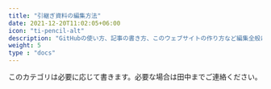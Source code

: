 ```yaml
---
title: "引継ぎ資料の編集方法"
date: 2021-12-20T11:02:05+06:00
icon: "ti-pencil-alt"
description: "GitHubの使い方、記事の書き方、このウェブサイトの作り方など編集全般について"
weight: 5
type : "docs"
---
```


このカテゴリは必要に応じて書きます。必要な場合は田中までご連絡ください。